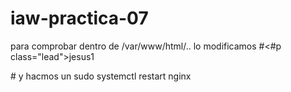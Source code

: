 # iaw-practica-07

para comprobar dentro de /var/www/html/.. lo modificamos  #<#p class="lead">jesus1</p># y hacmos un sudo systemctl restart nginx
